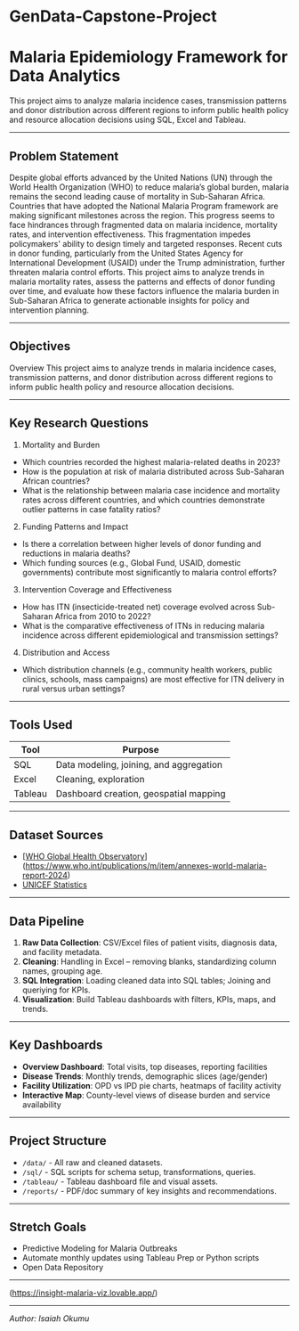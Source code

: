 # GenData-Capstone-Project

# Malaria Epidemiology Framework for Data Analytics

This project aims to analyze malaria incidence cases, transmission patterns and donor distribution across different regions to inform public health policy and resource allocation decisions using SQL, Excel and Tableau.

---
## Problem Statement
Despite global efforts advanced by the United Nations (UN) through the World Health Organization (WHO) to reduce malaria’s global burden, malaria remains the second leading cause of mortality in Sub-Saharan Africa. Countries that have adopted the National Malaria Program framework are making significant milestones across the region. This progress seems to face hindrances through fragmented data on malaria incidence, mortality rates, and intervention effectiveness. This fragmentation impedes policymakers' ability to design timely and targeted responses. Recent cuts in donor funding, particularly from the United States Agency for International Development (USAID) under the Trump administration, further threaten malaria control efforts. This project aims to analyze trends in malaria mortality rates, assess the patterns and effects of donor funding over time, and evaluate how these factors influence the malaria burden in Sub-Saharan Africa to generate actionable insights for policy and intervention planning.

---

## Objectives
Overview
This project aims to analyze trends in malaria incidence cases, transmission patterns, and donor distribution across different regions to inform public health policy and resource allocation decisions.

---
## Key Research Questions

1. Mortality and Burden
- Which countries recorded the highest malaria-related deaths in 2023?
- How is the population at risk of malaria distributed across Sub-Saharan African countries?
- What is the relationship between malaria case incidence and mortality rates across different countries, and which countries demonstrate outlier patterns in case fatality ratios?

2. Funding Patterns and Impact
- Is there a correlation between higher levels of donor funding and reductions in malaria deaths?
- Which funding sources (e.g., Global Fund, USAID, domestic governments) contribute most significantly to malaria control efforts?

3. Intervention Coverage and Effectiveness
- How has ITN (insecticide-treated net) coverage evolved across Sub-Saharan Africa from 2010 to 2022?
- What is the comparative effectiveness of ITNs in reducing malaria incidence across different epidemiological and transmission settings?

4. Distribution and Access
- Which distribution channels (e.g., community health workers, public clinics, schools, mass campaigns) are most effective for ITN delivery in rural versus urban settings?
---
## Tools Used

| Tool    | Purpose                          |
|---------|----------------------------------|
| SQL     | Data modeling, joining, and aggregation |
| Excel   | Cleaning, exploration |
| Tableau | Dashboard creation, geospatial mapping |

---

## Dataset Sources

- [[WHO Global Health Observatory](https://www.who.int/data/gho)](https://www.who.int/publications/m/item/annexes-world-malaria-report-2024)
- [UNICEF Statistics](https://data.unicef.org)

---

## Data Pipeline

1. **Raw Data Collection**: CSV/Excel files of patient visits, diagnosis data, and facility metadata.
2. **Cleaning**: Handling in Excel – removing blanks, standardizing column names, grouping age.
3. **SQL Integration**: Loading cleaned data into SQL tables; Joining and queriying for KPIs.
4. **Visualization**: Build Tableau dashboards with filters, KPIs, maps, and trends.

---

## Key Dashboards

- **Overview Dashboard**: Total visits, top diseases, reporting facilities
- **Disease Trends**: Monthly trends, demographic slices (age/gender)
- **Facility Utilization**: OPD vs IPD pie charts, heatmaps of facility activity
- **Interactive Map**: County-level views of disease burden and service availability

---

## Project Structure

- `/data/` - All raw and cleaned datasets.
- `/sql/` - SQL scripts for schema setup, transformations, queries.
- `/tableau/` - Tableau dashboard file and visual assets.
- `/reports/` - PDF/doc summary of key insights and recommendations.

---

## Stretch Goals

- Predictive Modeling for Malaria Outbreaks
- Automate monthly updates using Tableau Prep or Python scripts
- Open Data Repository

---

(https://insight-malaria-viz.lovable.app/)

---
*Author: Isaiah Okumu*  
